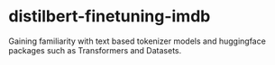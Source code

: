 # distilbert-finetuning-imdb
 Gaining familiarity with text based tokenizer models and huggingface packages such as Transformers and Datasets.
